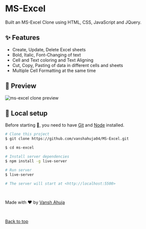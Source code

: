 # MS-Excel

Built an MS-Excel Clone using HTML, CSS, JavaScript and JQuery.


## :sparkles: Features

- Create, Update, Delete Excel sheets
- Bold, Italic, Font-Changing of text 
- Cell and Text coloring and Text Aligning
- Cut, Copy, Pasting of data in different cells and sheets
- Multiple Cell Formatting at the same time

## :eyes: Preview

![ms-excel clone preview](https://github.com/vanshahuja04/MS-Excel/blob/master/ms-excel%20preview%20GIF.gif)

## :tada: Local setup

Before starting :checkered_flag:, you need to have [Git](https://git-scm.com) and [Node](https://nodejs.org/en/) installed.

```bash
# Clone this project
$ git clone https://github.com/vanshahuja04/MS-Excel.git

$ cd ms-excel

# Install server dependencies
$ npm install -g live-server

# Run server
$ live-server

# The server will start at <http://localhost:5500>
```
&#xa0;

Made with :heart: by <a href="https://github.com/vanshahuja04" target="_blank">Vansh Ahuja</a>

&#xa0;

<a href="#top">Back to top</a>
